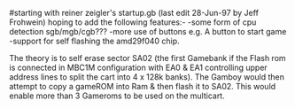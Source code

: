 #starting with reiner zeigler's startup.gb (last edit 28-Jun-97 by Jeff Frohwein)
hoping to add the following features:- 
   -some form of cpu detection sgb/mgb/cgb??? 
   -more use of buttons e.g. A button to start game 
   -support for self flashing the amd29f040 chip.

The theory is to self erase sector SA02 (the first Gamebank if the Flash rom is connected
in MBC1M configuration with EA0 & EA1 controlling upper address lines to split the cart into 4 x 128k banks). 
The Gamboy would then attempt to copy a gameROM into Ram & then flash it to SA02. 
This would enable more than 3 Gameroms to be used on the multicart.
